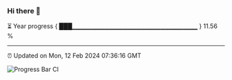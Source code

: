### Hi there 👋

⏳ Year progress { ███▁▁▁▁▁▁▁▁▁▁▁▁▁▁▁▁▁▁▁▁▁▁▁▁▁▁▁ } 11.56 %

---

⏰ Updated on Mon, 12 Feb 2024 07:36:16 GMT

![Progress Bar CI](https://github.com/IshwaranRudhara/GIT-ACTION/workflows/Progress%20Bar%20CI/badge.svg)
